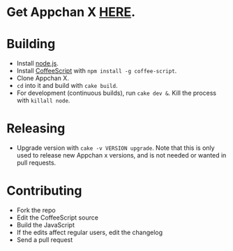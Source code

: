 # Get Appchan X [HERE](http://zixaphir.github.com/appchan-x/).

# Building

- Install [node.js](http://nodejs.org/).
- Install [CoffeeScript](http://coffeescript.org/) with `npm install -g coffee-script`.
- Clone Appchan X.
- `cd` into it and build with `cake build`.
- For development (continuous builds), run `cake dev &`. Kill the process with `killall node`.

# Releasing

- Upgrade version with `cake -v VERSION upgrade`. Note that this is only used to
release new Appchan x versions, and is not needed or wanted in pull requests.

# Contributing

- Fork the repo
- Edit the CoffeeScript source
- Build the JavaScript
- If the edits affect regular users, edit the changelog
- Send a pull request
